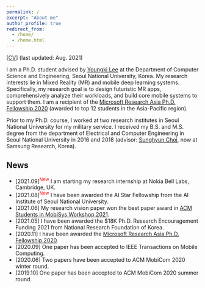 ```yaml
---
permalink: /
excerpt: "About me"
author_profile: true
redirect_from: 
  - /home/
  - /home.html
---
```


[[CV](https://juheonyi.github.io/files/JuheonYi_CV.pdf)] (last updated: Aug. 2021)

I am a Ph.D. student advised by [Youngki Lee](http://youngkilee.blogspot.com/) at the Department of Computer Science and Engineering, Seoul National University, Korea. My research interests lie in Mixed Reality (MR) and mobile deep learning systems. Specifically, my research goal is to design futuristic MR apps, comprehensively analyze their workloads, and build core mobile systems to support them. I am a recipient of the [Microsoft Research Asia Ph.D. Fellowship 2020](https://www.microsoft.com/en-us/research/academic-program/fellowships-microsoft-research-asia/#!fellows) (awarded to top 12 students in the Asia-Pacific region).

Prior to my Ph.D. course, I worked at two research institutes in Seoul National University for my military service. I received my B.S. and M.S. degree from the department of Electrical and Computer Engineering in Seoul National University in 2016 and 2018 (advisor: [Sunghyun Choi](https://sites.google.com/view/sunghyun-chois-home), now at Samsung Research, Korea). 

## News

* [2021.09]<sup><span style="color:red">New</span></sup> I am starting my research internship at Nokia Bell Labs, Cambridge, UK.
* [2021.08]<sup><span style="color:red">New</span></sup> I have been awarded the AI Star Fellowship from the AI Institute of Seoul National University.
* [2021.06] My research vision paper won the best paper award in [ACM Students in MobiSys Workshop 2021](http://www.people.vcu.edu/~barahoueipash/SMS/SMS.html).
* [2021.05] I have been awarded the $18K Ph.D. Research Encouragement Funding 2021 from National Research Foundation of Korea.
* [2020.11] I have been awarded the [Microsoft Research Asia Ph.D. Fellowship 2020](https://www.microsoft.com/en-us/research/academic-program/fellowships-microsoft-research-asia/#!fellows).
* [2020.09] One paper has been accepted to IEEE Transactions on Mobile Computing.
* [2020.06] Two papers have been accepted to ACM MobiCom 2020 winter round.
* [2019.10] One paper has been accepted to ACM MobiCom 2020 summer round.
